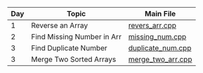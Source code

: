 | Day | Topic            | Main File                                                                 |
|-----|------------------|---------------------------------------------------------------------------|
| 1   | Reverse an Array | [revers_arr.cpp](./Day%201/revers_arr.cpp) |
| 2   | Find Missing Number in Arr | [missing_num.cpp](Day%202/missing_num.cpp) |
| 3   | Find Duplicate Number | [duplicate_num.cpp](Day%203/duplicate_num.cpp) |
| 3   | Merge Two Sorted Arrays| [merge_two_arr.cpp](Day%204/merge_two_arr.cpp) |

